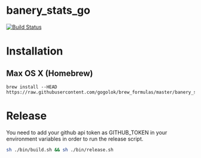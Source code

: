 banery_stats_go
===============

[![Build Status](https://secure.travis-ci.org/gogolok/banery_stats_go.png)](http://travis-ci.org/gogolok/banery_stats_go)

# Installation

## Max OS X (Homebrew)

```
brew install --HEAD https://raw.githubusercontent.com/gogolok/brew_formulas/master/banery_stats_go.rb
```

# Release
You need to add your github api token as GITHUB_TOKEN in your environment variables in order to run the release script.

```bash
sh ./bin/build.sh && sh ./bin/release.sh
```

